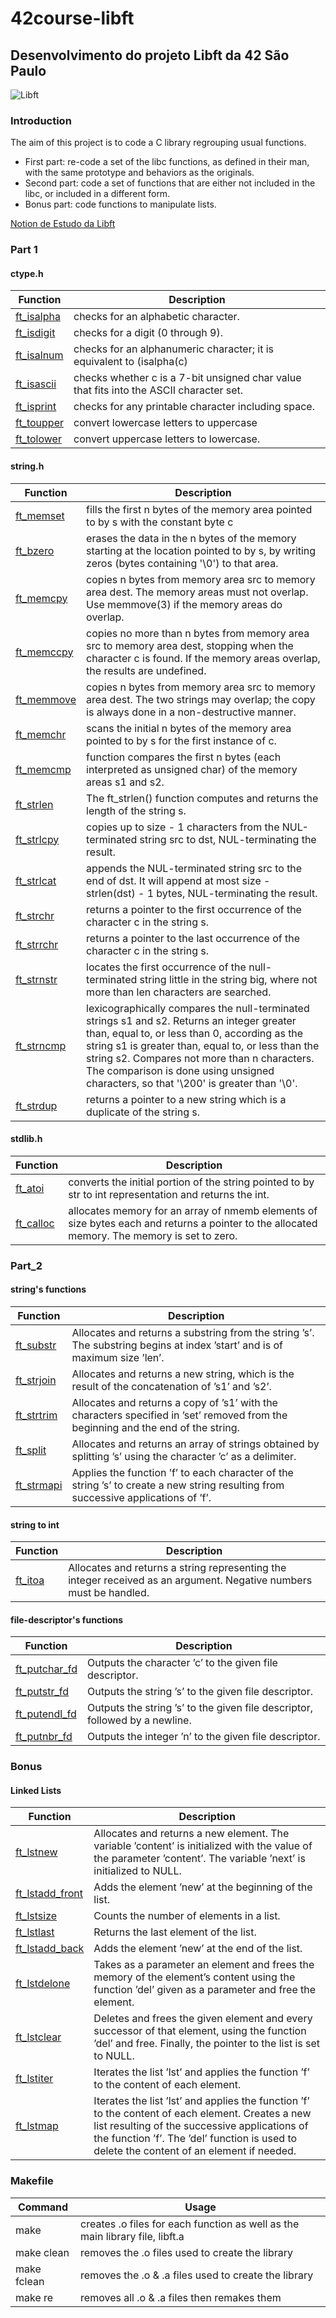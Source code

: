 # 42course-libft

## Desenvolvimento do projeto Libft da 42 São Paulo
![Libft](https://game.42sp.org.br/static/assets/achievements/libfte.png)

### Introduction
The aim of this project is to code a C library regrouping usual functions.

- First part: re-code a set of the libc functions, as defined in their man, with the same prototype and behaviors as the originals.
- Second part: code a set of functions that are either not included in the libc, or included in a different form.
- Bonus part: code functions to manipulate lists.

[Notion de Estudo da Libft](https://soraianovaes.notion.site/Libft-5630a25909e9468cb688d83523fbfb96)

### Part 1

#### ctype.h

| Function | Description |
| --- | --- |
| [ft_isalpha](https://github.com/snvas/42course-libft/blob/master/ft_isalpha.c)	| checks for an alphabetic character. |
| [ft_isdigit](https://github.com/snvas/42course-libft/blob/master/ft_isdigit.c)	| checks for a digit (0 through 9). |
| [ft_isalnum](https://github.com/snvas/42course-libft/blob/master/ft_isalnum.c)	| checks for an alphanumeric character; it is equivalent to (isalpha(c) |
| [ft_isascii](https://github.com/snvas/42course-libft/blob/master/ft_isascii.c)	| checks whether c is a 7-bit unsigned char value that fits into the ASCII character set. |
| [ft_isprint](https://github.com/snvas/42course-libft/blob/master/ft_isprint.c)	| checks for any printable character including space. |
| [ft_toupper](https://github.com/snvas/42course-libft/blob/master/ft_toupper.c)	| convert lowercase letters to uppercase |
| [ft_tolower](https://github.com/snvas/42course-libft/blob/master/ft_tolower.c)	| convert uppercase letters to lowercase. |

#### string.h

| Function | Description | 
| --- | --- |
| [ft_memset](https://github.com/snvas/42course-libft/blob/master/ft_memset.c)	| fills the first n bytes of the memory area pointed to by s with the constant byte c |
| [ft_bzero](https://github.com/snvas/42course-libft/blob/master/ft_bzero.c)	| erases the data in the n bytes of the memory starting at the location pointed to by s, by writing zeros (bytes containing '\0') to that area. |
| [ft_memcpy](https://github.com/snvas/42course-libft/blob/master/ft_memcpy.c)	| copies n bytes from memory area src to memory area dest. The memory areas must not overlap. Use memmove(3) if the memory areas do overlap. |
| [ft_memccpy](https://github.com/snvas/42course-libft/blob/master/ft_memccpy.c)	| copies no more than n bytes from memory area src to memory area dest, stopping when the character c is found. If the memory areas overlap, the results are undefined. |
| [ft_memmove](https://github.com/snvas/42course-libft/blob/master/ft_memmove.c)	| copies n bytes from memory area src to memory area dest. The two strings may overlap; the copy is always done in a non-destructive manner. |
| [ft_memchr](https://github.com/snvas/42course-libft/blob/master/ft_memchr.c)	| scans the initial n bytes of the memory area pointed to by s for the first instance of c. |
| [ft_memcmp](https://github.com/snvas/42course-libft/blob/master/ft_memcmp.c)	| function compares the first n bytes (each interpreted as unsigned char) of the memory areas s1 and s2. |
| [ft_strlen](https://github.com/snvas/42course-libft/blob/master/ft_strlen.c)	| The ft_strlen() function computes and returns the length of the string s. |
| [ft_strlcpy](https://github.com/snvas/42course-libft/blob/master/ft_strlcpy.c)	| copies up to size - 1 characters from the NUL-terminated string src to dst, NUL-terminating the result. |
| [ft_strlcat](https://github.com/snvas/42course-libft/blob/master/ft_strlcat.c)	| appends the NUL-terminated string src to the end of dst. It will append at most size - strlen(dst) - 1 bytes, NUL-terminating the result. |
| [ft_strchr](https://github.com/snvas/42course-libft/blob/master/ft_strchr.c)	| returns a pointer to the first occurrence of the character c in the string s. |
| [ft_strrchr](https://github.com/snvas/42course-libft/blob/master/ft_strrchr.c)	| returns a pointer to the last occurrence of the character c in the string s. |
| [ft_strnstr](https://github.com/snvas/42course-libft/blob/master/ft_strnstr.c)	| locates the first occurrence of the null-terminated string little in the string big, where not more than len characters are searched. |
| [ft_strncmp](https://github.com/snvas/42course-libft/blob/master/ft_strncmp.c)	| lexicographically compares the null-terminated strings s1 and s2. Returns an integer greater than, equal to, or less than 0, according as the string s1 is greater than, equal to, or less than the string s2. Compares not more than n characters. The comparison is done using unsigned characters, so that '\200' is greater than '\0'. |
| [ft_strdup](https://github.com/snvas/42course-libft/blob/master/ft_strdup.c)	| returns a pointer to a new string which is a duplicate of the string s. |

#### stdlib.h

| Function	| Description |
| --- | --- |
| [ft_atoi](https://github.com/snvas/42course-libft/blob/master/ft_atoi.c)	| converts the initial portion of the string pointed to by str to int representation and returns the int. |
| [ft_calloc](https://github.com/snvas/42course-libft/blob/master/ft_calloc.c)	| allocates memory for an array of nmemb elements of size bytes each and returns a pointer to the allocated memory. The memory is set to zero. |


### Part_2

#### string's functions

| Function | Description |
| --- | --- |
| [ft_substr](https://github.com/snvas/42course-libft/blob/master/ft_substr.c)	| Allocates and returns a substring from the string ’s’. The substring begins at index ’start’ and is of maximum size ’len’. |
| [ft_strjoin](https://github.com/snvas/42course-libft/blob/master/ft_strjoin.c)	| Allocates and returns a new string, which is the result of the concatenation of ’s1’ and ’s2’. |
| [ft_strtrim](https://github.com/snvas/42course-libft/blob/master/ft_strtrim.c)	| Allocates and returns a copy of ’s1’ with the characters specified in ’set’ removed from the beginning and the end of the string. |
| [ft_split](https://github.com/snvas/42course-libft/blob/master/ft_split.c)	| Allocates and returns an array of strings obtained by splitting ’s’ using the character ’c’ as a delimiter. |
| [ft_strmapi](https://github.com/snvas/42course-libft/blob/master/ft_strmapi.c)	| Applies the function ’f’ to each character of the string ’s’ to create a new string resulting from successive applications of ’f’. |

#### string to int

| Function |	Description |
| --- | --- |
|  [ft_itoa](https://github.com/snvas/42course-libft/blob/master/ft_itoa.c)	| Allocates and returns a string representing the integer received as an argument. Negative numbers must be handled. |


#### file-descriptor's functions

| Function	| Description  |
| --- | --- |
| [ft_putchar_fd](https://github.com/snvas/42course-libft/blob/master/ft_putchar_fd.c)	| Outputs the character ’c’ to the given file descriptor. |
| [ft_putstr_fd](https://github.com/snvas/42course-libft/blob/master/ft_putstr_fd.c)	| Outputs the string ’s’ to the given file descriptor. |
| [ft_putendl_fd](https://github.com/snvas/42course-libft/blob/master/ft_putendl_fd.c)	| Outputs the string ’s’ to the given file descriptor, followed by a newline. |
| [ft_putnbr_fd](https://github.com/snvas/42course-libft/blob/master/ft_putnbr_fd.c)	| Outputs the integer ’n’ to the given file descriptor. |


### Bonus

#### Linked Lists

| Function	| Description |
| --- | --- |
| [ft_lstnew](https://github.com/snvas/42course-libft/blob/master/ft_lstnew.c)	| Allocates and returns a new element. The variable ’content’ is initialized with the value of the parameter ’content’. The variable ’next’ is initialized to NULL. |
| [ft_lstadd_front](https://github.com/snvas/42course-libft/blob/master/ft_lstadd_front.c)	| Adds the element ’new’ at the beginning of the list. |
| [ft_lstsize](https://github.com/snvas/42course-libft/blob/master/ft_lstsize.c) | Counts the number of elements in a list. |
| [ft_lstlast](https://github.com/snvas/42course-libft/blob/master/ft_lstlast.c)	| Returns the last element of the list. |
| [ft_lstadd_back](https://github.com/snvas/42course-libft/blob/master/ft_lstadd_back.c)	| Adds the element ’new’ at the end of the list. |
| [ft_lstdelone](https://github.com/snvas/42course-libft/blob/master/ft_lstdelone.c)	| Takes as a parameter an element and frees the memory of the element’s content using the function ’del’ given as a parameter and free the element. |
| [ft_lstclear](https://github.com/snvas/42course-libft/blob/master/ft_lstclear.c)	| Deletes and frees the given element and every successor of that element, using the function ’del’ and free. Finally, the pointer to the list is set to NULL. |
| [ft_lstiter](https://github.com/snvas/42course-libft/blob/master/ft_lstiter.c)	| Iterates the list ’lst’ and applies the function ’f’ to the content of each element. |
| [ft_lstmap](https://github.com/snvas/42course-libft/blob/master/ft_lstmap.c)	| Iterates the list ’lst’ and applies the function ’f’ to the content of each element. Creates a new list resulting of the successive applications of the function ’f’. The ’del’ function is used to delete the content of an element if needed. |


### Makefile

| Command	| Usage |
| --- | --- |
| make	| creates .o files for each function as well as the main library file, libft.a |
| make clean	| removes the .o files used to create the library |
| make fclean	| removes the .o & .a files used to create the library |
| make re	| removes all .o & .a files then remakes them |
